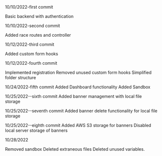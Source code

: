 10/10/2022-first commit

Basic backend with authentication

10/10/2022-second commit

Added race routes and controller

10/12/2022-third commit

Added custom form hooks

10/12/2022-fourth commit

Implemented registration
Removed unused custom form hooks
Simplified folder structure

10/24/2022-fifth commit
Added Dashboard functionality
Added Sandbox

10/25/2022--sixth commit
Added banner management with local file storage

10/25/2022--seventh commit
Added banner delete functionality for local file storage

10/25/2022--eighth commit
Added AWS S3 storage for banners
Disabled local server storage of banners

10/28/2022

Removed sandbox
Deleted extraneous files
Deleted unused variables.
